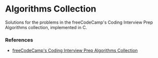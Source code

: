 <h1>Algorithms Collection</h1>

<p>Solutions for the problems in the freeCodeCamp's Coding Interview Prep Algorithms collection, implemented in C.</p>

<h3>References</h3>

<ul>
  <li><a href="https://www.freecodecamp.org/learn/coding-interview-prep/#algorithms">
    freeCodeCamp's Coding Interview Prep Algorithms Collection
  </a></li>
</ul>
